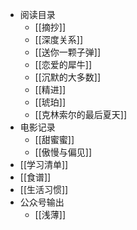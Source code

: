 - 阅读目录
	- [[摘抄]]
	- [[深度关系]]
	- [[送你一颗子弹]]
	- [[恋爱的犀牛]]
	- [[沉默的大多数]]
	- [[精进]]
	- [[琥珀]]
	- [[克林索尔的最后夏天]]
- 电影记录
	- [[甜蜜蜜]]
	- [[傲慢与偏见]]
- [[学习清单]]
- [[食谱]]
- [[生活习惯]]
- 公众号输出
	- [[浅薄]]